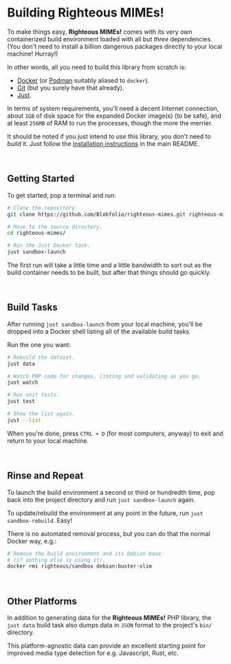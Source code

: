# Building Righteous MIMEs!

To make things easy, **Righteous MIMEs!** comes with its very own containerized build environment loaded with all but _three_ dependencies. (You don't need to install a billion dangerous packages directly to your local machine! Hurray!)

In other words, all you need to build this library from scratch is:
* [Docker](https://www.docker.com/) (or [Podman](https://podman.io/) suitably aliased to `docker`).
* [Git](https://github.com/git/git) (but you surely have that already).
* [Just](https://github.com/casey/just).

In terms of system requirements, you'll need a decent Internet connection, about `1GB` of disk space for the expanded Docker image(s) (to be safe), and at least `256MB` of RAM to run the processes, though the more the merrier.

It should be noted if you just intend to _use_ this library, you don't need to _build_ it. Just follow the [installation instructions](README.md#installation) in the main README.


&nbsp;
## Getting Started

To get started, pop a terminal and run:

```bash
# Clone the repository.
git clone https://github.com/Blobfolio/righteous-mimes.git righteous-mimes

# Move to the source directory.
cd righteous-mimes/

# Run the Just Docker task.
just sandbox-launch
```

The first run will take a little time and a little bandwidth to sort out as the build container needs to be built, but after that things should go quickly.


&nbsp;
## Build Tasks

After running `just sandbox-launch` from your local machine, you'll be dropped into a Docker shell listing all of the available build tasks.

Run the one you want:

```bash
# Rebuild the dataset.
just data

# Watch PHP code for changes, linting and validating as you go.
just watch

# Run unit tests.
just test

# Show the list again.
just --list
```

When you're done, press `CTRL + D` (for most computers, anyway) to exit and return to your local machine.


&nbsp;
## Rinse and Repeat

To launch the build environment a second or third or hundredth time, pop back into the project directory and run `just sandbox-launch` again.

To update/rebuild the environment at any point in the future, run `just sandbox-rebuild`. Easy!

There is no automated removal process, but you can do that the normal Docker way, e.g.:

```bash
# Remove the build environment and its Debian base
# (if nothing else is using it).
docker rmi righteous/sandbox debian:buster-slim
```


&nbsp;
## Other Platforms

In addition to generating data for the **Righteous MIMEs!** PHP library, the `just data` build task also dumps data in `JSON` format to the project's `bin/` directory.

This platform-agnostic data can provide an excellent starting point for improved media type detection for e.g. Javascript, Rust, etc.
